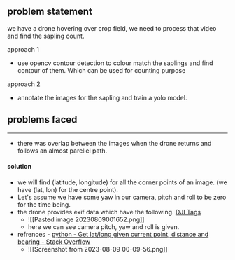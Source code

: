 ## problem statement

we have a drone hovering over crop field, we need to process that video and find the sapling count.

approach 1
- use opencv contour detection to colour match the saplings and find contour of them. Which can be used for counting purpose

approach 2 
- annotate the images for the sapling and train a yolo model.

## problems faced
---
- there was overlap between the images when the drone returns and follows an almost parellel path.

#### solution
- we will find (latitude, longitude) for all the corner points of an image. (we have (lat, lon) for the centre point). 
- Let's assume we have some yaw in our camera, pitch and roll to be zero for the time being.
- the drone provides exif data which have the following. [DJI Tags](https://exiftool.org/TagNames/DJI.html)
	- ![[Pasted image 20230809001652.png]]
	- here we can see camera pitch, yaw and roll is given. 
- refrences - [python - Get lat/long given current point, distance and bearing - Stack Overflow](https://stackoverflow.com/questions/7222382/get-lat-long-given-current-point-distance-and-bearing)
	- ![[Screenshot from 2023-08-09 00-09-56.png]]